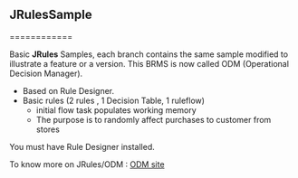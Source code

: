 ## JRulesSample
============

Basic **JRules** Samples, each branch contains the same sample modified to illustrate a feature or a version.
This BRMS is now called ODM (Operational Decision Manager).

- Based on Rule Designer.
- Basic rules (2 rules , 1 Decision Table, 1 ruleflow)
  - initial flow  task populates working memory
  - The purpose is to randomly affect purchases to customer from stores 

You must have Rule Designer installed.

To know more on JRules/ODM : [ODM site](http://www-03.ibm.com/software/products/en/category/operational-decision-management)

